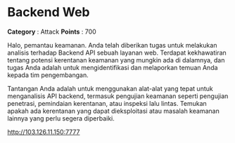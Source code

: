 # Backend Web

**Category** : Attack
**Points** : 700

Halo, pemantau keamanan. Anda telah diberikan tugas untuk melakukan analisis terhadap Backend API sebuah layanan web. Terdapat kekhawatiran tentang potensi kerentanan keamanan yang mungkin ada di dalamnya, dan tugas Anda adalah untuk mengidentifikasi dan melaporkan temuan Anda kepada tim pengembangan.

Tantangan Anda adalah untuk menggunakan alat-alat yang tepat untuk menganalisis API backend, termasuk pengujian keamanan seperti pengujian penetrasi, pemindaian kerentanan, atau inspeksi lalu lintas. Temukan apakah ada kerentanan yang dapat dieksploitasi atau masalah keamanan lainnya yang perlu segera diperbaiki.

http://103.126.11.150:7777




